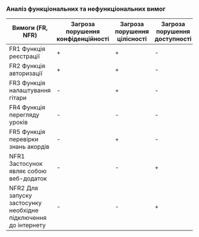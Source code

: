### Аналіз функціональних та нефункціональних вимог

| Вимоги  (FR, NFR) | Загроза  порушення  конфіденційності | Загроза  порушення  цілісності | Загроза  порушення  доступності |
|---|---|---|---|
| FR1 Функція реєстрації | + | + | - |
| FR2 Функція авторизації | + | + | - |
| FR3 Функція налаштування гітари | - | + | - |
| FR4 Функція перегляду уроків | - | - | - |
| FR5 Функція перевірки знань акордів | - | + | - |
| NFR1 Застосунок являє собою веб-додаток | - | - | + |
| NFR2 Для запуску застосунку необхідне підключення до інтернету | - | - | + |
